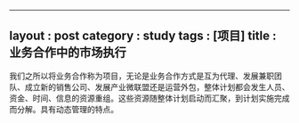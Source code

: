 
---
layout : post
category : study
tags : [项目]
title : 业务合作中的市场执行
---

我们之所以将业务合作称为项目，无论是业务合作方式是互为代理、发展兼职团队、成立新的销售公司、发展产业微联盟还是运营外包，整体计划都会发生人员、资金、时间、信息的资源重组。这些资源随整体计划启动而汇聚，到计划实施完成而分解。具有动态管理的特点。
